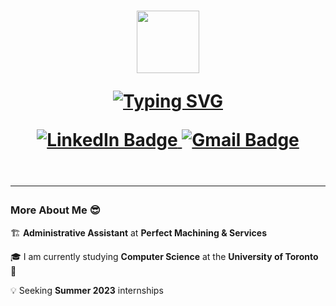 <h1 align="center"> 
  <img src="https://media3.giphy.com/media/qgQUggAC3Pfv687qPC/giphy.gif" width="100"/>
</dh1>
<p align="center"> 
  <a href="">
    <img src="https://readme-typing-svg.demolab.com?font=Fira+Code&pause=1000&color=7E7E7E&width=435&lines=Hi+there%2C+my+name+is+Aarya;Computer+Science+Student;Software+Engineer%2FData+Analyst" alt="Typing SVG" />
  </a>
</p>
<p align="center">
    <a href="https://www.linkedin.com/in/michellengnx/">
      <img src="https://img.shields.io/badge/LinkedIn-blue?style=for-the-badge&logo=linkedin&logoColor=white" alt="LinkedIn Badge"/>
    </a>
    <a href="mailto:aarya.bhardawaj@gmail.com">
      <img src="https://img.shields.io/badge/Gmail-red?style=for-the-badge&logo=gmail&logoColor=white" alt="Gmail Badge"/>
    </a>
</p>
<p align="center">
  <img src="https://komarev.com/ghpvc/?username=aaryabhardawaj&style=flat-square&color=grey" alt=""/>
</p>

---

### More About Me 😎

🏗️ **Administrative Assistant** at **Perfect Machining & Services**

🎓 I am currently studying **Computer Science** at the **University of Toronto** 🍁

💡 Seeking **Summer 2023** internships